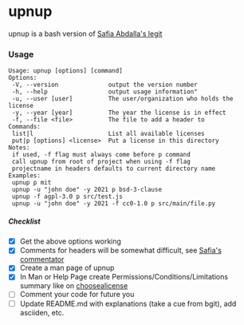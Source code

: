 # upnup
upnup is a bash version of [Safia Abdalla's legit](https://github.com/captainsafia/legit)
### Usage
```
Usage: upnup [options] [command]
Options:
 -V, --version              output the version number
 -h, --help                 output usage information"
 -u, --user [user]          The user/organization who holds the license
 -y, --year [year]          The year the license is in effect
 -f, --file <file>          The file to add a header to
Commands:
 list|l                     List all available licenses
 put|p [options] <license>  Put a license in this directory
Notes:
 if used, -f flag must always come before p command
 call upnup from root of project when using -f flag
 projectname in headers defaults to current directory name
Examples:
 upnup p mit
 upnup -u "john doe" -y 2021 p bsd-3-clause
 upnup -f agpl-3.0 p src/test.js
 upnup -u "john doe" -y 2021 -f cc0-1.0 p src/main/file.py
```
##### Checklist
- [x] Get the above options working
- [x] Comments for headers will be somewhat difficult, see [Safia's
commentator](https://github.com/captainsafia/commentator)
- [x] Create a man page of upnup
- [x] In Man or Help Page create Permissions/Conditions/Limitations summary like
on [choosealicense](https://choosealicense.com/licenses/)
- [ ] Comment your code for future you
- [ ] Update README.md with explanations (take a cue from bgit), add asciiden, etc.
